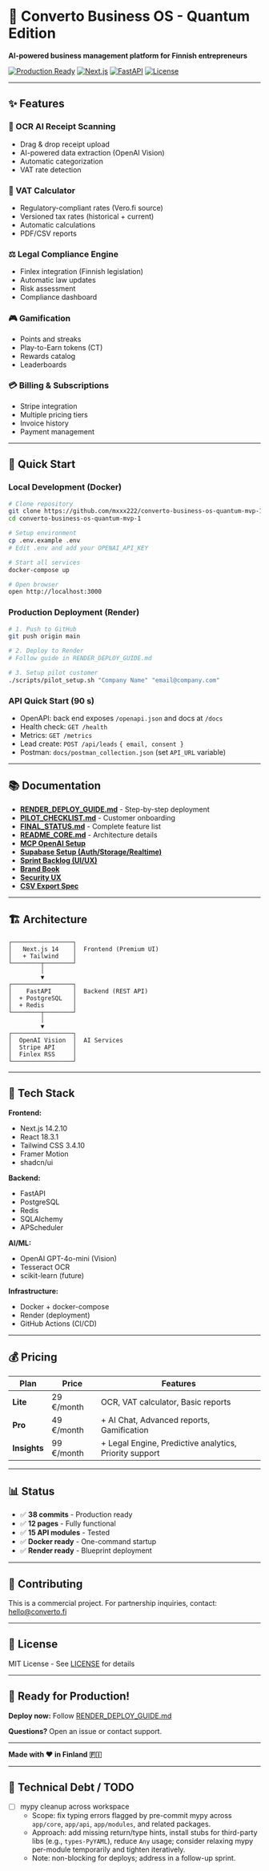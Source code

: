 # 🚀 Converto Business OS - Quantum Edition

**AI-powered business management platform for Finnish entrepreneurs**

[![Production Ready](https://img.shields.io/badge/status-production%20ready-success)](https://github.com/mxxx222/converto-business-os-quantum-mvp-1)
[![Next.js](https://img.shields.io/badge/Next.js-14.2.10-black)](https://nextjs.org/)
[![FastAPI](https://img.shields.io/badge/FastAPI-0.115+-green)](https://fastapi.tiangolo.com/)
[![License](https://img.shields.io/badge/license-MIT-blue)](LICENSE)

---

## ✨ Features

### 🧾 OCR AI Receipt Scanning
- Drag & drop receipt upload
- AI-powered data extraction (OpenAI Vision)
- Automatic categorization
- VAT rate detection

### 🧮 VAT Calculator
- Regulatory-compliant rates (Vero.fi source)
- Versioned tax rates (historical + current)
- Automatic calculations
- PDF/CSV reports

### ⚖️ Legal Compliance Engine
- Finlex integration (Finnish legislation)
- Automatic law updates
- Risk assessment
- Compliance dashboard

### 🎮 Gamification
- Points and streaks
- Play-to-Earn tokens (CT)
- Rewards catalog
- Leaderboards

### 💳 Billing & Subscriptions
- Stripe integration
- Multiple pricing tiers
- Invoice history
- Payment management

---

## 🚀 Quick Start

### Local Development (Docker)
```bash
# Clone repository
git clone https://github.com/mxxx222/converto-business-os-quantum-mvp-1.git
cd converto-business-os-quantum-mvp-1

# Setup environment
cp .env.example .env
# Edit .env and add your OPENAI_API_KEY

# Start all services
docker-compose up

# Open browser
open http://localhost:3000
```

### Production Deployment (Render)
```bash
# 1. Push to GitHub
git push origin main

# 2. Deploy to Render
# Follow guide in RENDER_DEPLOY_GUIDE.md

# 3. Setup pilot customer
./scripts/pilot_setup.sh "Company Name" "email@company.com"
```

### API Quick Start (90 s)
- OpenAPI: back end exposes `/openapi.json` and docs at `/docs`
- Health check: `GET /health`
- Metrics: `GET /metrics`
- Lead create: `POST /api/leads` `{ email, consent }`
- Postman: `docs/postman_collection.json` (set `API_URL` variable)

---

## 📚 Documentation

- [**RENDER_DEPLOY_GUIDE.md**](RENDER_DEPLOY_GUIDE.md) - Step-by-step deployment
- [**PILOT_CHECKLIST.md**](PILOT_CHECKLIST.md) - Customer onboarding
- [**FINAL_STATUS.md**](FINAL_STATUS.md) - Complete feature list
- [**README_CORE.md**](README_CORE.md) - Architecture details
- [**MCP OpenAI Setup**](docs/MCP_OPENAI_SETUP.md)
- [**Supabase Setup (Auth/Storage/Realtime)**](docs/SUPABASE_SETUP.md)
- [**Sprint Backlog (UI/UX)**](docs/sprint-backlog-uiux.md)
- [**Brand Book**](BRAND_BOOK.md)
- [**Security UX**](docs/SECURITY_UX.md)
- [**CSV Export Spec**](docs/CSV_EXPORT_SPEC.md)

---

## 🏗️ Architecture

```
┌─────────────────┐
│   Next.js 14    │  Frontend (Premium UI)
│   + Tailwind    │
└────────┬────────┘
         │
         ▼
┌─────────────────┐
│    FastAPI      │  Backend (REST API)
│  + PostgreSQL   │
│  + Redis        │
└────────┬────────┘
         │
         ▼
┌─────────────────┐
│  OpenAI Vision  │  AI Services
│  Stripe API     │
│  Finlex RSS     │
└─────────────────┘
```

---

## 🎯 Tech Stack

**Frontend:**
- Next.js 14.2.10
- React 18.3.1
- Tailwind CSS 3.4.10
- Framer Motion
- shadcn/ui

**Backend:**
- FastAPI
- PostgreSQL
- Redis
- SQLAlchemy
- APScheduler

**AI/ML:**
- OpenAI GPT-4o-mini (Vision)
- Tesseract OCR
- scikit-learn (future)

**Infrastructure:**
- Docker + docker-compose
- Render (deployment)
- GitHub Actions (CI/CD)

---

## 💰 Pricing

| Plan | Price | Features |
|------|-------|----------|
| **Lite** | 29 €/month | OCR, VAT calculator, Basic reports |
| **Pro** | 49 €/month | + AI Chat, Advanced reports, Gamification |
| **Insights** | 99 €/month | + Legal Engine, Predictive analytics, Priority support |

---

## 📊 Status

- ✅ **38 commits** - Production ready
- ✅ **12 pages** - Fully functional
- ✅ **15 API modules** - Tested
- ✅ **Docker ready** - One-command startup
- ✅ **Render ready** - Blueprint deployment

---

## 🤝 Contributing

This is a commercial project. For partnership inquiries, contact: hello@converto.fi

---

## 📄 License

MIT License - See [LICENSE](LICENSE) for details

---

## 🎉 Ready for Production!

**Deploy now:** Follow [RENDER_DEPLOY_GUIDE.md](RENDER_DEPLOY_GUIDE.md)

**Questions?** Open an issue or contact support.

---

**Made with ❤️ in Finland 🇫🇮**

---

## 🧱 Technical Debt / TODO

- [ ] mypy cleanup across workspace
  - Scope: fix typing errors flagged by pre-commit mypy across `app/core`, `app/api`, `app/modules`, and related packages.
  - Approach: add missing return/type hints, install stubs for third-party libs (e.g., `types-PyYAML`), reduce `Any` usage; consider relaxing mypy per-module temporarily and tighten iteratively.
  - Note: non-blocking for deploys; address in a follow-up sprint.
